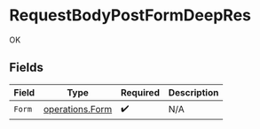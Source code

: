 # RequestBodyPostFormDeepRes

OK


## Fields

| Field                                              | Type                                               | Required                                           | Description                                        |
| -------------------------------------------------- | -------------------------------------------------- | -------------------------------------------------- | -------------------------------------------------- |
| `Form`                                             | [operations.Form](../../models/operations/form.md) | :heavy_check_mark:                                 | N/A                                                |